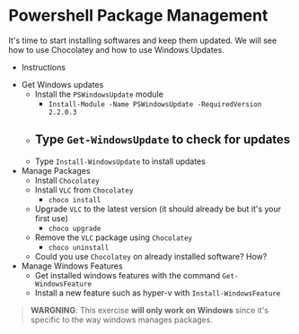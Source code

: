 # Powershell Package Management

It's time to start installing softwares and keep them updated. We will see how to use Chocolatey and how to use Windows Updates.

* Instructions

- Get Windows updates
    - Install the `PSWindowsUpdate` module
        - `Install-Module -Name PSWindowsUpdate -RequiredVersion 2.2.0.3`
    - Type `Get-WindowsUpdate` to check for updates
        - 
    - Type `Install-WindowsUpdate` to install updates
- Manage Packages
    - Install `Chocolatey`
    - Install `VLC` from `Chocolatey`
        - `choco install`
    - Upgrade `VLC` to the latest version (it should already be but it's your first use)
        - `choco upgrade`
    - Remove the `VLC` package using `Chocolatey`
        - `choco uninstall`
    - Could you use `Chocolatey` on already installed software? How?
- Manage Windows Features
    - Get installed windows features with the command `Get-WindowsFeature`
    - Install a new feature such as hyper-v with `Install-WindowsFeature`

> **WARGNING**: This exercise **will only work on Windows** since it's specific to the way windows manages packages.